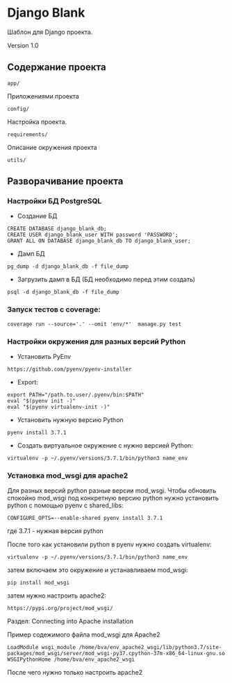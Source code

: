 # Django Blank
Шаблон для Django проекта.

Version 1.0

## Содержание проекта

```
app/
```
Приложениями проекта

```
config/
```
Настройка проекта. 

```
requirements/
 ```
Описание окружения проекта

```
utils/
``` 

## Разворачивание проекта

### Настройки БД PostgreSQL

* Создание БД
```
CREATE DATABASE django_blank_db;
CREATE USER django_blank_user WITH password 'PASSWORD';
GRANT ALL ON DATABASE django_blank_db TO django_blank_user;
```

* Дамп БД
```
pg_dump -d django_blank_db -f file_dump
```

* Загрузить дамп в БД (БД необходимо перед этим создать)
```
psql -d django_blank_db -f file_dump
```


### Запуск тестов с coverage:
```
coverage run --source='.' --omit 'env/*'  manage.py test
```

### Настройки окружения для разных версий Python

* Установить PyEnv
``` 
https://github.com/pyenv/pyenv-installer
```

* Export:
```
export PATH="/path.to.user/.pyenv/bin:$PATH"
eval "$(pyenv init -)"
eval "$(pyenv virtualenv-init -)"
```
* Установить нужную версию Python 
```
pyenv install 3.7.1
```

* Создать виртуальное окружение с нужно версией Python: 
```
virtualenv -p ~/.pyenv/versions/3.7.1/bin/python3 name_env
```

### Установка mod_wsgi для apache2
Для разных версий python разные версии mod_wsgi.
Чтобы обновить спокойно mod_wsgi под конкретную версию python
нужно установить python  с помощью pyenv с shared_libs:
```
CONFIGURE_OPTS=--enable-shared pyenv install 3.7.1
```
где 3.7.1 - нужная версия python

После того как установили python в pyenv нужно создать virtualenv:
```
virtualenv -p ~/.pyenv/versions/3.7.1/bin/python3 name_env
```

затем включаем это окружение и устанавливаем mod_wsgi:
```
pip install mod_wsgi
```

затем нужно настроить apache2:
```
https://pypi.org/project/mod_wsgi/
```
Раздел: Connecting into Apache installation

Пример содежимого файла mod_wsgi для Apache2
```
LoadModule wsgi_module /home/bva/env_apache2_wsgi/lib/python3.7/site-packages/mod_wsgi/server/mod_wsgi-py37.cpython-37m-x86_64-linux-gnu.so
WSGIPythonHome /home/bva/env_apache2_wsgi
```


После чего нужно только настроить apache2